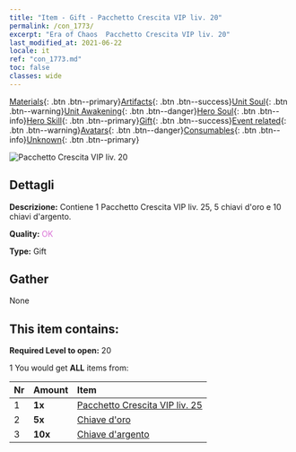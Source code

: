 ```yaml
---
title: "Item - Gift - Pacchetto Crescita VIP liv. 20"
permalink: /con_1773/
excerpt: "Era of Chaos  Pacchetto Crescita VIP liv. 20"
last_modified_at: 2021-06-22
locale: it
ref: "con_1773.md"
toc: false
classes: wide
---
```

 [Materials](/ItemsIT/){: .btn .btn--primary}[Artifacts](/ItemsIT/Artifacts/){: .btn .btn--success}[Unit Soul](/ItemsIT/UnitSoul/){: .btn .btn--warning}[Unit Awakening](/ItemsIT/UnitAwakening/){: .btn .btn--danger}[Hero Soul](/ItemsIT/HeroSoul/){: .btn .btn--info}[Hero Skill](/ItemsIT/HeroSkill/){: .btn .btn--primary}[Gift](/ItemsIT/Gift/){: .btn .btn--success}[Event related](/ItemsIT/Events/){: .btn .btn--warning}[Avatars](/ItemsIT/Avatars/){: .btn .btn--danger}[Consumables](/ItemsIT/Consumables/){: .btn .btn--info}[Unknown](/ItemsIT/Unknown/){: .btn .btn--primary}

 ![Pacchetto Crescita VIP liv. 20](/images/t/i_907220.png)

## Dettagli
 **Descrizione:** Contiene 1 Pacchetto Crescita VIP liv. 25, 5 chiavi d'oro e 10 chiavi d'argento.

 **Quality:** <span style="color: #DA70D6">OK</span>

 **Type:** Gift

## Gather

  None

## This item contains:

 **Required Level to open:** 20

 1 You would get **ALL** items  from:

  | Nr | Amount |     Item    |
  |:---|:-------|:------------|
  | 1 |  **1x** | [Pacchetto Crescita VIP liv. 25](/ItemsIT/con_1774/) |  | 
  | 2 |  **5x** | [Chiave d'oro](/ItemsIT/con_783/) |  | 
  | 3 |  **10x** | [Chiave d'argento](/ItemsIT/con_693/) |  | 
